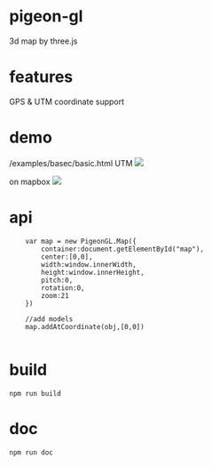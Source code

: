 # pigeon-gl 
3d map by three.js

# features
GPS & UTM coordinate support

# demo
/examples/basec/basic.html
UTM
![](https://img.alicdn.com/tfs/TB1r2xfhrSYBuNjSspiXXXNzpXa-1194-663.png)

on mapbox 
![](https://img.alicdn.com/tfs/TB13ftfhrSYBuNjSspiXXXNzpXa-767-592.png)

# api
```
    var map = new PigeonGL.Map({
        container:document.getElementById("map"),
        center:[0,0],
        width:window.innerWidth,
        height:window.innerHeight,
        pitch:0,
        rotation:0,
        zoom:21
    })

    //add models
    map.addAtCoordinate(obj,[0,0])
    
```


# build
```
npm run build
```

# doc
```
npm run doc
```
